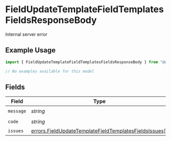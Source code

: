 # FieldUpdateTemplateFieldTemplatesFieldsResponseBody

Internal server error

## Example Usage

```typescript
import { FieldUpdateTemplateFieldTemplatesFieldsResponseBody } from "@documenso/sdk-typescript/models/errors";

// No examples available for this model
```

## Fields

| Field                                                                                                                          | Type                                                                                                                           | Required                                                                                                                       | Description                                                                                                                    |
| ------------------------------------------------------------------------------------------------------------------------------ | ------------------------------------------------------------------------------------------------------------------------------ | ------------------------------------------------------------------------------------------------------------------------------ | ------------------------------------------------------------------------------------------------------------------------------ |
| `message`                                                                                                                      | *string*                                                                                                                       | :heavy_check_mark:                                                                                                             | N/A                                                                                                                            |
| `code`                                                                                                                         | *string*                                                                                                                       | :heavy_check_mark:                                                                                                             | N/A                                                                                                                            |
| `issues`                                                                                                                       | [errors.FieldUpdateTemplateFieldTemplatesFieldsIssues](../../models/errors/fieldupdatetemplatefieldtemplatesfieldsissues.md)[] | :heavy_minus_sign:                                                                                                             | N/A                                                                                                                            |